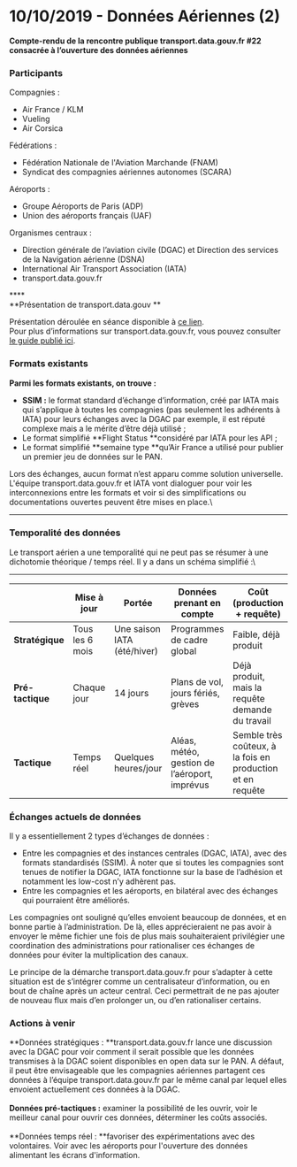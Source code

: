 # 10/10/2019 - Données Aériennes (2)

**Compte-rendu de la rencontre publique transport.data.gouv.fr #22 consacrée à l’ouverture des données aériennes**

### **Participants**

Compagnies :

* Air France / KLM
* Vueling
* Air Corsica

Fédérations :

* Fédération Nationale de l'Aviation Marchande (FNAM) 
* Syndicat des compagnies aériennes autonomes (SCARA)

Aéroports :

* Groupe Aéroports de Paris (ADP)
* Union des aéroports français (UAF)

Organismes centraux :

* Direction générale de l’aviation civile (DGAC) et Direction des services de la Navigation aérienne (DSNA)
* International Air Transport Association (IATA)
* transport.data.gouv.fr

****\
**Présentation de transport.data.gouv **

Présentation déroulée en séance disponible à [ce lien](https://docs.google.com/presentation/d/1RndFYNZsfR_ciD5QhhnM_wQnM3RZPSWVXccYahmul9I/edit#slide=id.p1). \
Pour plus d’informations sur transport.data.gouv.fr, vous pouvez consulter [le guide publié ici](https://doc.transport.data.gouv.fr).

### **Formats existants**

**Parmi les formats existants, on trouve :**

* **SSIM :** le format standard d’échange d’information, créé par IATA mais qui s’applique à toutes les compagnies (pas seulement les adhérents à IATA) pour leurs échanges avec la DGAC par exemple, il est réputé complexe mais a le mérite d’être déjà utilisé ;
* Le format simplifié **Flight Status **considéré par IATA pour les API ;
* Le format simplifié **semaine type **qu’Air France a utilisé pour publier un premier jeu de données sur le PAN.

Lors des échanges, aucun format n’est apparu comme solution universelle. L'équipe transport.data.gouv.fr et IATA vont dialoguer pour voir les interconnexions entre les formats et voir si des simplifications ou documentations ouvertes peuvent être mises en place.\
****

### **Temporalité des données**

Le transport aérien a une temporalité qui ne peut pas se résumer à une dichotomie théorique / temps réel. Il y a dans un schéma simplifié :\
****

|                  | Mise à jour     | Portée                      | Données prenant en compte                     | Coût (production + requête)                                |
| ---------------- | --------------- | --------------------------- | --------------------------------------------- | ---------------------------------------------------------- |
| **Stratégique**  | Tous les 6 mois | Une saison IATA (été/hiver) | Programmes de cadre global                    | Faible, déjà produit                                       |
| **Pré-tactique** | Chaque jour     | 14 jours                    | Plans de vol, jours fériés, grèves            | Déjà produit, mais la requête demande du travail           |
| **Tactique**     | Temps réel      | Quelques heures/jour        | Aléas, météo, gestion de l’aéroport, imprévus | Semble très coûteux, à la fois en production et en requête |

### **Échanges actuels de données**

Il y a essentiellement 2 types d’échanges de données :

* Entre les compagnies et des instances centrales (DGAC, IATA), avec des formats standardisés (SSIM). À noter que si toutes les compagnies sont tenues de notifier la DGAC, IATA fonctionne sur la base de l’adhésion et notamment les low-cost n’y adhèrent pas.
* Entre les compagnies et les aéroports, en bilatéral avec des échanges qui pourraient être améliorés.

Les compagnies ont souligné qu’elles envoient beaucoup de données, et en bonne partie à l’administration. De là, elles apprécieraient ne pas avoir à envoyer le même fichier une fois de plus mais souhaiteraient privilégier une coordination des administrations pour rationaliser ces échanges de données pour éviter la multiplication des canaux.

Le principe de la démarche transport.data.gouv.fr pour s’adapter à cette situation est de s’intégrer comme un centralisateur d’information, ou en bout de chaîne après un acteur central. Ceci permettrait de ne pas ajouter de nouveau flux mais d’en prolonger un, ou d’en rationaliser certains.

### **Actions à venir**

**Données stratégiques : **transport.data.gouv.fr lance une discussion avec la DGAC pour voir comment il serait possible que les  données  transmises à la DGAC soient disponibles en open data sur le PAN. A défaut, il peut être envisageable que les compagnies aériennes partagent ces données à l’équipe transport.data.gouv.fr par le même canal par lequel elles envoient actuellement ces données à la DGAC.\
\
**Données pré-tactiques :** examiner la possibilité de les ouvrir, voir le meilleur canal pour ouvrir ces données, déterminer les coûts associés.\
\
**Données temps réel : **favoriser des expérimentations avec des volontaires. Voir avec les aéroports pour l'ouverture des données alimentant les écrans d'information.
